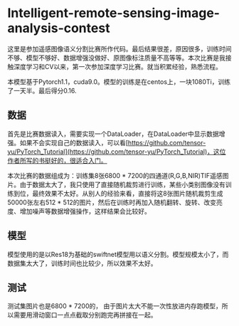 # Intelligent-remote-sensing-image-analysis-contest

这里是参加遥感图像语义分割比赛所作代码。最后结果很差，原因很多，训练时间不够、模型不够好、数据增强没做好、原图像标注质量不高等等。本次比赛是我接触深度学习和CV以来，第一次参加深度学习比赛。就当积累经验，熟悉流程。

本模型基于Pytorch1.1，cuda9.0。模型的训练是在centos上，一块1080Ti，训练了一天半。最后得分0.16.

## 数据

首先是比赛数据读入，需要实现一个DataLoader，在DataLoader中显示数据增强。如果不会实现自己的数据读入，可以看[https://github.com/tensor-yu/PyTorch_Tutorial](https://github.com/tensor-yu/PyTorch_Tutorial)，这位作者所写的书挺好的，很适合入门。

本次比赛的数据组成为：训练集8张6800 * 7200的四通道(R,G,B,NIR)TIF遥感图片。由于数据太大了，我只使用了直接随机裁剪进行训练，某些小类别图像没有训练到位，最终效果不太好。从别人的经验来看，直接将这8张图片随机裁剪生成50000张左右512 * 512的图片，然后在训练时再加入随机翻转、旋转、改变亮度、增加噪声等数据增强操作，这样结果会比较好。

## 模型

模型使用的是以Res18为基础的swiftnet模型用以语义分割。模型规模太小了，而数据集太大了，训练时间也比较少，所以效果不太好。

## 测试

测试集图片也是6800 * 7200的， 由于图片太大不能一次性放进内存跑模型，所以需要用滑动窗口一点点截取分别跑完再拼接在一起。